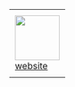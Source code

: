 <div id="image-table" align="center">
    <table>
        <tr>
            <td style="padding:10px">
              <a href="https://x.com/kojimawhore"><img src="https://github.com/xyz2094/vittordallacqua/blob/main/mikuuu.gif" width=80 /></a>
             <br> <a href="https://xyz2094.github.io/">website</a>
            </td>
        </tr>
    </table>
</div>
